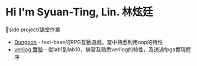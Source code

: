 # Hi I'm Syuan-Ting, Lin. 林炫廷
:small_blue_diamond:side project/課堂作業
- [Dungeon](https://github.com/tara2556/Dungeon-) - text-base的RPG互動遊戲，當中熟悉利用oop的特性
- [verilog 實驗](https://github.com/tara2556/Dlab-NYCU-2023-Autumn/tree/main) - 從lab1到lab10，練習及熟悉verilog的特性，及透過fpga實現程序

